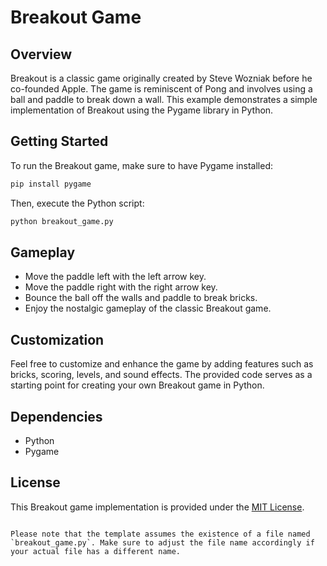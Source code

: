 
# Breakout Game

## Overview

Breakout is a classic game originally created by Steve Wozniak before he co-founded Apple. The game is reminiscent of Pong and involves using a ball and paddle to break down a wall. This example demonstrates a simple implementation of Breakout using the Pygame library in Python.

## Getting Started

To run the Breakout game, make sure to have Pygame installed:

```bash
pip install pygame
```

Then, execute the Python script:

```bash
python breakout_game.py
```

## Gameplay

- Move the paddle left with the left arrow key.
- Move the paddle right with the right arrow key.
- Bounce the ball off the walls and paddle to break bricks.
- Enjoy the nostalgic gameplay of the classic Breakout game.

## Customization

Feel free to customize and enhance the game by adding features such as bricks, scoring, levels, and sound effects. The provided code serves as a starting point for creating your own Breakout game in Python.

## Dependencies

- Python
- Pygame

## License

This Breakout game implementation is provided under the [MIT License](LICENSE).
```

Please note that the template assumes the existence of a file named `breakout_game.py`. Make sure to adjust the file name accordingly if your actual file has a different name.